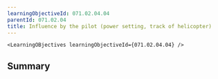 ```yaml
---
learningObjectiveId: 071.02.04.04
parentId: 071.02.04
title: Influence by the pilot (power setting, track of helicopter)
---
```


```tsx eval
<LearningOBjectives learningObjectiveId={071.02.04.04} />
```

## Summary

